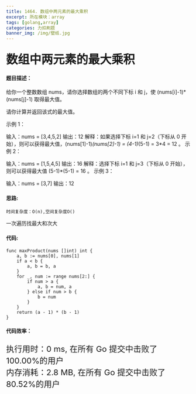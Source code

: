 ```yaml
---
title: 1464. 数组中两元素的最大乘积
excerpt: 所在模块：array
tags: [golang,array]
categories: 力扣刷题
banner_img: /img/壁纸.jpg
---
```


### <font size=6px>数组中两元素的最大乘积</font>

#### 题目描述：

给你一个整数数组 nums，请你选择数组的两个不同下标 i 和 j，使 (nums[i]-1)*(nums[j]-1) 取得最大值。

请你计算并返回该式的最大值。

 

示例 1：

输入：nums = [3,4,5,2]
输出：12 
解释：如果选择下标 i=1 和 j=2（下标从 0 开始），则可以获得最大值，(nums[1]-1)*(nums[2]-1) = (4-1)*(5-1) = 3*4 = 12 。 
示例 2：

输入：nums = [1,5,4,5]
输出：16
解释：选择下标 i=1 和 j=3（下标从 0 开始），则可以获得最大值 (5-1)*(5-1) = 16 。
示例 3：

输入：nums = [3,7]
输出：12

#### 思路:

```
时间复杂度：O(n),空间复杂度O()
```

一次遍历找最大和次大

#### 代码:

```golang
func maxProduct(nums []int) int {
    a, b := nums[0], nums[1]
    if a < b {
        a, b = b, a
    }
    for _, num := range nums[2:] {
        if num > a {
            a, b = num, a
        } else if num > b {
            b = num
        }
    }
    return (a - 1) * (b - 1)
}
```

#### 代码效率：

<p class="note note-primary"; style="font-size:22px">
   执行用时：0 ms, 在所有 Go 提交中击败了100.00%的用户<br>
   内存消耗：2.8 MB, 在所有 Go 提交中击败了80.52%的用户
</p>

